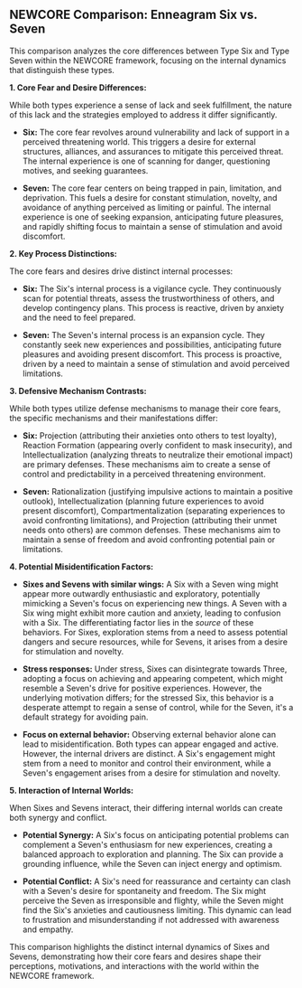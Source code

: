 ## NEWCORE Comparison: Enneagram Six vs. Seven

This comparison analyzes the core differences between Type Six and Type Seven within the NEWCORE framework, focusing on the internal dynamics that distinguish these types.

**1. Core Fear and Desire Differences:**

While both types experience a sense of lack and seek fulfillment, the nature of this lack and the strategies employed to address it differ significantly.

* **Six:**  The core fear revolves around vulnerability and lack of support in a perceived threatening world. This triggers a desire for external structures, alliances, and assurances to mitigate this perceived threat.  The internal experience is one of scanning for danger, questioning motives, and seeking guarantees.

* **Seven:** The core fear centers on being trapped in pain, limitation, and deprivation.  This fuels a desire for constant stimulation, novelty, and avoidance of anything perceived as limiting or painful. The internal experience is one of seeking expansion, anticipating future pleasures, and rapidly shifting focus to maintain a sense of stimulation and avoid discomfort.

**2. Key Process Distinctions:**

The core fears and desires drive distinct internal processes:

* **Six:** The Six's internal process is a vigilance cycle. They continuously scan for potential threats, assess the trustworthiness of others, and develop contingency plans.  This process is reactive, driven by anxiety and the need to feel prepared.

* **Seven:** The Seven's internal process is an expansion cycle. They constantly seek new experiences and possibilities, anticipating future pleasures and avoiding present discomfort. This process is proactive, driven by a need to maintain a sense of stimulation and avoid perceived limitations.

**3. Defensive Mechanism Contrasts:**

While both types utilize defense mechanisms to manage their core fears, the specific mechanisms and their manifestations differ:

* **Six:**  Projection (attributing their anxieties onto others to test loyalty), Reaction Formation (appearing overly confident to mask insecurity), and Intellectualization (analyzing threats to neutralize their emotional impact) are primary defenses. These mechanisms aim to create a sense of control and predictability in a perceived threatening environment.

* **Seven:** Rationalization (justifying impulsive actions to maintain a positive outlook), Intellectualization (planning future experiences to avoid present discomfort), Compartmentalization (separating experiences to avoid confronting limitations), and Projection (attributing their unmet needs onto others) are common defenses. These mechanisms aim to maintain a sense of freedom and avoid confronting potential pain or limitations.

**4. Potential Misidentification Factors:**

* **Sixes and Sevens with similar wings:** A Six with a Seven wing might appear more outwardly enthusiastic and exploratory, potentially mimicking a Seven's focus on experiencing new things. A Seven with a Six wing might exhibit more caution and anxiety, leading to confusion with a Six.  The differentiating factor lies in the *source* of these behaviors.  For Sixes, exploration stems from a need to assess potential dangers and secure resources, while for Sevens, it arises from a desire for stimulation and novelty.

* **Stress responses:** Under stress, Sixes can disintegrate towards Three, adopting a focus on achieving and appearing competent, which might resemble a Seven's drive for positive experiences.  However, the underlying motivation differs; for the stressed Six, this behavior is a desperate attempt to regain a sense of control, while for the Seven, it's a default strategy for avoiding pain.

* **Focus on external behavior:** Observing external behavior alone can lead to misidentification. Both types can appear engaged and active. However, the internal drivers are distinct.  A Six's engagement might stem from a need to monitor and control their environment, while a Seven's engagement arises from a desire for stimulation and novelty.

**5. Interaction of Internal Worlds:**

When Sixes and Sevens interact, their differing internal worlds can create both synergy and conflict.

* **Potential Synergy:** A Six's focus on anticipating potential problems can complement a Seven's enthusiasm for new experiences, creating a balanced approach to exploration and planning.  The Six can provide a grounding influence, while the Seven can inject energy and optimism.

* **Potential Conflict:** A Six's need for reassurance and certainty can clash with a Seven's desire for spontaneity and freedom.  The Six might perceive the Seven as irresponsible and flighty, while the Seven might find the Six's anxieties and cautiousness limiting.  This dynamic can lead to frustration and misunderstanding if not addressed with awareness and empathy.


This comparison highlights the distinct internal dynamics of Sixes and Sevens, demonstrating how their core fears and desires shape their perceptions, motivations, and interactions with the world within the NEWCORE framework.
